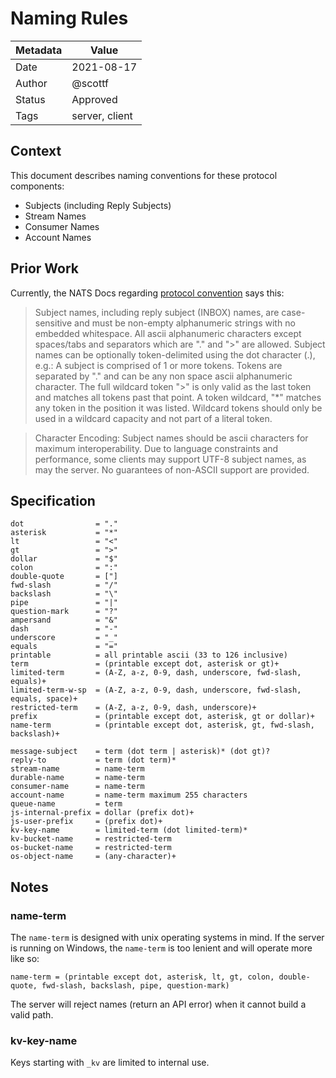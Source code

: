 # Naming Rules

|Metadata|Value|
|--------|-----|
|Date    |2021-08-17|
|Author  |@scottf|
|Status  |Approved|
|Tags    |server, client|

## Context

This document describes naming conventions for these protocol components:

* Subjects (including Reply Subjects)
* Stream Names
* Consumer Names
* Account Names

## Prior Work

Currently, the NATS Docs regarding [protocol convention](https://docs.nats.io/nats-protocol/nats-protocol#protocol-conventions) says this:

> Subject names, including reply subject (INBOX) names, are case-sensitive and must be non-empty alphanumeric strings with no embedded whitespace. All ascii alphanumeric characters except spaces/tabs and separators which are "." and ">" are allowed. Subject names can be optionally token-delimited using the dot character (.), e.g.:
A subject is comprised of 1 or more tokens. Tokens are separated by "." and can be any non space ascii alphanumeric character. The full wildcard token ">" is only valid as the last token and matches all tokens past that point. A token wildcard, "*" matches any token in the position it was listed. Wildcard tokens should only be used in a wildcard capacity and not part of a literal token.

> Character Encoding: Subject names should be ascii characters for maximum interoperability. Due to language constraints and performance, some clients may support UTF-8 subject names, as may the server. No guarantees of non-ASCII support are provided.

## Specification

```
dot                = "."
asterisk           = "*"
lt                 = "<"
gt                 = ">"
dollar             = "$"
colon              = ":"
double-quote       = ["]
fwd-slash          = "/"
backslash          = "\"
pipe               = "|"
question-mark      = "?"
ampersand          = "&"
dash               = "-"
underscore         = "_"
equals             = "="
printable          = all printable ascii (33 to 126 inclusive)
term               = (printable except dot, asterisk or gt)+
limited-term       = (A-Z, a-z, 0-9, dash, underscore, fwd-slash, equals)+
limited-term-w-sp  = (A-Z, a-z, 0-9, dash, underscore, fwd-slash, equals, space)+
restricted-term    = (A-Z, a-z, 0-9, dash, underscore)+
prefix             = (printable except dot, asterisk, gt or dollar)+
name-term          = (printable except dot, asterisk, gt, fwd-slash, backslash)+

message-subject    = term (dot term | asterisk)* (dot gt)?
reply-to           = term (dot term)*
stream-name        = name-term
durable-name       = name-term
consumer-name      = name-term
account-name       = name-term maximum 255 characters
queue-name         = term
js-internal-prefix = dollar (prefix dot)+
js-user-prefix     = (prefix dot)+
kv-key-name        = limited-term (dot limited-term)*
kv-bucket-name     = restricted-term
os-bucket-name     = restricted-term
os-object-name     = (any-character)+
```

## Notes

### name-term

The `name-term` is designed with unix operating systems in mind. 
If the server is running on Windows, the `name-term` is too lenient and will operate more like so:  

```
name-term = (printable except dot, asterisk, lt, gt, colon, double-quote, fwd-slash, backslash, pipe, question-mark)
```

The server will reject names (return an API error) when it cannot build a valid path.

### kv-key-name

Keys starting with `_kv` are limited to internal use.
